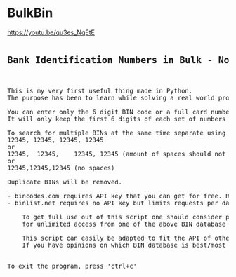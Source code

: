 # BulkBin

https://youtu.be/qu3es_NqEtE

<pre>
<h2>Bank Identification Numbers in Bulk - No more captcha codes!</h2>

This is my very first useful thing made in Python.
The purpose has been to learn while solving a real world problem.

You can enter only the 6 digit BIN code or a full card number.
It will only keep the first 6 digits of each set of numbers entered.

To search for multiple BINs at the same time separate using comma+space, like so:
12345, 12345, 12345, 12345
or
12345,  12345,    12345, 12345 (amount of spaces should not matter)
or
12345,12345,12345 (no spaces)

Duplicate BINs will be removed.

- bincodes.com requires API key that you can get for free. Requests limited to 20 per day.
- binlist.net requires no API key but limits requests per day. Use this version to quickly test.

    To get full use out of this script one should consider paying a small fee 
    for unlimited access from one of the above BIN database website.
  
    This script can easily be adapted to fit the API of other BIN databases.
    If you have opinions on which BIN database is best/most up to date, let me know.


To exit the program, press 'ctrl+c'
</pre>
